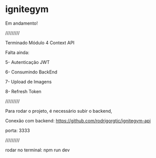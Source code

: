 # ignitegym

Em andamento!

/////////

Terminado Módulo 4 Context API

Falta ainda:

5- Autenticação JWT

6- Consumindo BackEnd

7- Upload de Imagens

8- Refresh Token

/////////

Para rodar o projeto, é necessário subir o backend,

Conexão com backend:
https://github.com/rodrigorgtic/ignitegym-api

porta: 3333

/////////

rodar no terminal: npm run dev
